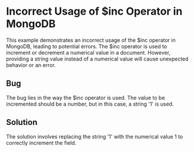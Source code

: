 # Incorrect Usage of $inc Operator in MongoDB
This example demonstrates an incorrect usage of the $inc operator in MongoDB, leading to potential errors. The $inc operator is used to increment or decrement a numerical value in a document. However, providing a string value instead of a numerical value will cause unexpected behavior or an error.

## Bug
The bug lies in the way the $inc operator is used. The value to be incremented should be a number, but in this case, a string '1' is used.

## Solution
The solution involves replacing the string '1' with the numerical value 1 to correctly increment the field.
